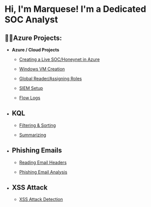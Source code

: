<h1>Hi, I'm Marquese! I'm a Dedicated SOC Analyst <br/></h1>

<h2>👨‍💻Azure Projects:</h2>

- <b>Azure / Cloud Projects</b>
  - [Creating a Live SOC/Honeynet in Azure](https://github.com/MarqueseMotley/Azure-SOC)
  
  - [Windows VM Creation](https://github.com/MarqueseMotley/Windows-vm)
 
  - [Global Reader/Assigning Roles
](https://github.com/MarqueseMotley/Global-Reader)

  - [SIEM Setup](https://github.com/MarqueseMotley/SIEM-Setup.git)

  - [Flow Logs](https://github.com/MarqueseMotley/Create-Flow-Logs.git)
- <h2>KQL</h2>

  - [Filtering & Sorting](https://github.com/MarqueseMotley/Summarizing?tab=readme-ov-file#summarizing)
  
  - [Summarizing](https://github.com/MarqueseMotley/Summarizing)

- <h2>Phishing Emails</h2>

  - [Reading Email Headers](https://github.com/MarqueseMotley/reading-email-header)

  - [Phishing Email Analysis](https://github.com/MarqueseMotley/Phishing-Email-Analysis?tab=readme-ov-file#phishing-email-analysis)
 
- <h2>XSS Attack</h2>

  - [XSS Attack Detection](https://github.com/MarqueseMotley/XSS-Detection#xss-attack-detection)
